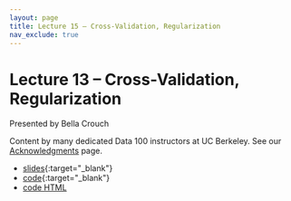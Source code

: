```yaml
---
layout: page
title: Lecture 15 – Cross-Validation, Regularization
nav_exclude: true
---
```


# Lecture 13 – Cross-Validation, Regularization

Presented by Bella Crouch

Content by many dedicated Data 100 instructors at UC Berkeley. See our [Acknowledgments](../../acks) page.

- [slides](https://docs.google.com/presentation/d/1SAwJ-qy6nNOgr3sHeY1Efe9hG8lhP2CZeP7moL5Bu4s/edit?usp=sharing){:target="_blank"}
- [code](http://data100-jl4.datahub.berkeley.edu/hub/user-redirect/git-pull?repo=https%3A%2F%2Fgithub.com%2FDS-100%2Fsu23-materials&branch=main&urlpath=lab%2Ftree%2Fsu23-materials%2Flec%2Flec15%2Flec15.ipynb){:target="_blank"}
- [code HTML](../../resources/assets/lectures/lec15/lec15.html)
